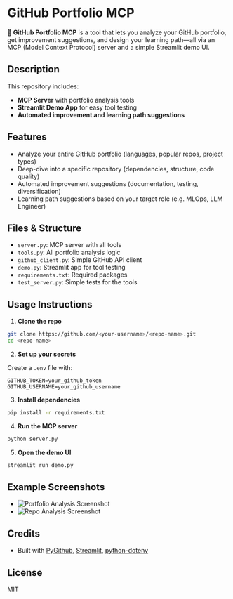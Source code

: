 # GitHub Portfolio MCP

🚀 **GitHub Portfolio MCP** is a tool that lets you analyze your GitHub portfolio, get improvement suggestions, and design your learning path—all via an MCP (Model Context Protocol) server and a simple Streamlit demo UI.

## Description

This repository includes:
- **MCP Server** with portfolio analysis tools
- **Streamlit Demo App** for easy tool testing
- **Automated improvement and learning path suggestions**

## Features
- Analyze your entire GitHub portfolio (languages, popular repos, project types)
- Deep-dive into a specific repository (dependencies, structure, code quality)
- Automated improvement suggestions (documentation, testing, diversification)
- Learning path suggestions based on your target role (e.g. MLOps, LLM Engineer)

## Files & Structure
- `server.py`: MCP server with all tools
- `tools.py`: All portfolio analysis logic
- `github_client.py`: Simple GitHub API client
- `demo.py`: Streamlit app for tool testing
- `requirements.txt`: Required packages
- `test_server.py`: Simple tests for the tools

## Usage Instructions

1. **Clone the repo**

```bash
git clone https://github.com/<your-username>/<repo-name>.git
cd <repo-name>
```

2. **Set up your secrets**

Create a `.env` file with:
```
GITHUB_TOKEN=your_github_token
GITHUB_USERNAME=your_github_username
```

3. **Install dependencies**

```bash
pip install -r requirements.txt
```

4. **Run the MCP server**

```bash
python server.py
```

5. **Open the demo UI**

```bash
streamlit run demo.py
```

## Example Screenshots

- ![Portfolio Analysis Screenshot](https://user-images.githubusercontent.com/your-username/portfolio-analysis.png)
- ![Repo Analysis Screenshot](https://user-images.githubusercontent.com/your-username/repo-analysis.png)

## Credits
- Built with [PyGithub](https://pygithub.readthedocs.io/), [Streamlit](https://streamlit.io/), [python-dotenv](https://pypi.org/project/python-dotenv/)

## License
MIT
